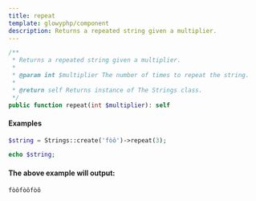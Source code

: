 ```yaml
---
title: repeat
template: glowyphp/component
description: Returns a repeated string given a multiplier.
---
```


```php
/**
 * Returns a repeated string given a multiplier.
 *
 * @param int $multiplier The number of times to repeat the string.
 *
 * @return self Returns instance of The Strings class.
 */
public function repeat(int $multiplier): self
```

#### Examples

```php
$string = Strings::create('fòô')->repeat(3);

echo $string;
```

#### The above example will output:

```text
fòôfòôfòô
```
